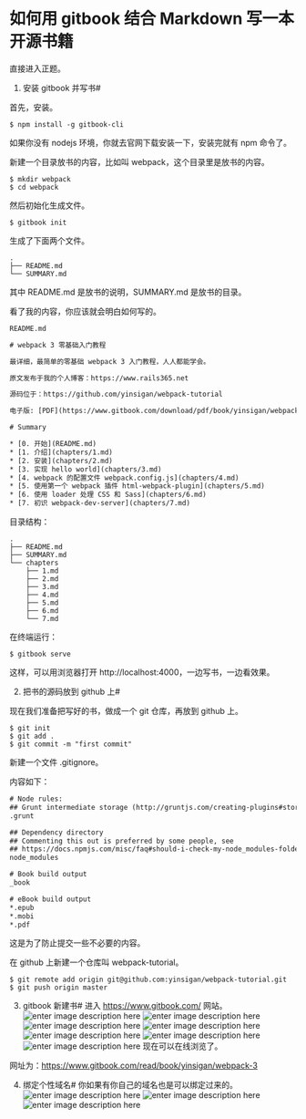 # 如何用 gitbook 结合 Markdown 写一本开源书籍

直接进入正题。

1. 安装 gitbook 并写书#

首先，安装。
```shell
$ npm install -g gitbook-cli
```
如果你没有 nodejs 环境，你就去官网下载安装一下，安装完就有 npm 命令了。

新建一个目录放书的内容，比如叫 webpack，这个目录里是放书的内容。
```shell
$ mkdir webpack
$ cd webpack
```
然后初始化生成文件。
```shell
$ gitbook init
```
生成了下面两个文件。
```text
.
├── README.md
└── SUMMARY.md
```
其中 README.md 是放书的说明，SUMMARY.md 是放书的目录。

看了我的内容，你应该就会明白如何写的。

```tex
README.md

# webpack 3 零基础入门教程

最详细，最简单的零基础 webpack 3 入门教程，人人都能学会。

原文发布于我的个人博客：https://www.rails365.net

源码位于：https://github.com/yinsigan/webpack-tutorial

电子版: [PDF](https://www.gitbook.com/download/pdf/book/yinsigan/webpack-3) [Mobi](https://www.gitbook.com/download/mobi/book/yinsigan/webpack-3) [ePbu](https://www.gitbook.com/download/epub/book/yinsigan/webpack-3)

```

```tex
# Summary

* [0. 开始](README.md)
* [1. 介绍](chapters/1.md)
* [2. 安装](chapters/2.md)
* [3. 实现 hello world](chapters/3.md)
* [4. webpack 的配置文件 webpack.config.js](chapters/4.md)
* [5. 使用第一个 webpack 插件 html-webpack-plugin](chapters/5.md)
* [6. 使用 loader 处理 CSS 和 Sass](chapters/6.md)
* [7. 初识 webpack-dev-server](chapters/7.md)

```
目录结构：
```text
.
├── README.md
├── SUMMARY.md
└── chapters
    ├── 1.md
    ├── 2.md
    ├── 3.md
    ├── 4.md
    ├── 5.md
    ├── 6.md
    └── 7.md
```
在终端运行：
```shell
$ gitbook serve
```

这样，可以用浏览器打开 http://localhost:4000，一边写书，一边看效果。

2. 把书的源码放到 github 上#

现在我们准备把写好的书，做成一个 git 仓库，再放到 github 上。
```shell
$ git init
$ git add .
$ git commit -m "first commit"
```
新建一个文件 .gitignore。

内容如下：
```tex
# Node rules:
## Grunt intermediate storage (http://gruntjs.com/creating-plugins#storing-task-files)
.grunt

## Dependency directory
## Commenting this out is preferred by some people, see
## https://docs.npmjs.com/misc/faq#should-i-check-my-node_modules-folder-into-git
node_modules

# Book build output
_book

# eBook build output
*.epub
*.mobi
*.pdf
```
这是为了防止提交一些不必要的内容。

在 github 上新建一个仓库叫 webpack-tutorial。
```shell
$ git remote add origin git@github.com:yinsigan/webpack-tutorial.git
$ git push origin master
```
3. gitbook 新建书#
进入 https://www.gitbook.com/ 网站。
![enter image description here](https://rails365.oss-cn-shenzhen.aliyuncs.com/uploads/photo/image/468/2017/24b1cc70c94e9195fb175d85ba1626d4.png)
![enter image description here](https://rails365.oss-cn-shenzhen.aliyuncs.com/uploads/photo/image/470/2017/5af03ab00272a0c0d5d0ec90c192d93e.png)
![enter image description here](https://rails365.oss-cn-shenzhen.aliyuncs.com/uploads/photo/image/471/2017/c9d8aa5c7deb3a226e66160b984e7015.png)
![enter image description here](https://rails365.oss-cn-shenzhen.aliyuncs.com/uploads/photo/image/473/2017/d0eebeeff005439c6545b720b57e2cbe.png)
![enter image description here](https://rails365.oss-cn-shenzhen.aliyuncs.com/uploads/photo/image/474/2017/366286fab917322f0819d585ad88be67.png)
![enter image description here](https://rails365.oss-cn-shenzhen.aliyuncs.com/uploads/photo/image/475/2017/e313a3086ecc35a5ee47ace0f306c6b5.png)
![enter image description here](https://rails365.oss-cn-shenzhen.aliyuncs.com/uploads/photo/image/476/2017/2acfd1447d1c3cf7ed05f21975cbff2b.png)
现在可以在线浏览了。

网址为：https://www.gitbook.com/read/book/yinsigan/webpack-3

4. 绑定个性域名#
你如果有你自己的域名也是可以绑定过来的。
![enter image description here](https://rails365.oss-cn-shenzhen.aliyuncs.com/uploads/photo/image/477/2017/b7296c8b29758fb5a53f7607dfbafe3c.png)
![enter image description here](https://rails365.oss-cn-shenzhen.aliyuncs.com/uploads/photo/image/478/2017/b0d8b0be48ecfe7967c7f0ef86143774.png)
![enter image description here](https://rails365.oss-cn-shenzhen.aliyuncs.com/uploads/photo/image/479/2017/5076310c653081f343db1a92536b7b33.png)


